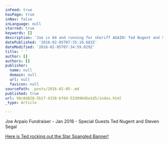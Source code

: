 ```yaml
---
inFeed: true
hasPage: true
inNav: false
inLanguage: null
starred: true
keywords: []
description: 'Joe is 84 and running for sheriff AGAIN! Ted Nugent and Steven Segal came out to support him. '
datePublished: '2016-02-05T07:35:10.683Z'
dateModified: '2016-02-05T07:34:59.029Z'
title: ' '
author: []
authors: []
publisher:
  name: null
  domain: null
  url: null
  favicon: null
sourcePath: _posts/2016-02-05-.md
published: true
url: 98c8d828-5b17-4338-bf64-533096d6e1d5/index.html
_type: Article

---
```

Joe Arpaio Fundraiser - Jan 2016 - Special Guests Ted Nugent and Steven Segal

[Here is Ted rocking out the Star Spangled Banner!  ][0]

# 

[0]: https://www.youtube.com/watch?v=N5Wem9xnVF8